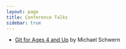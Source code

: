 ```yaml
---
layout: page
title: Conference Talks
sidebar: true
---
```


* [Git for Ages 4 and Up](https://www.youtube.com/watch?v=1ffBJ4sVUb4) by Michael Schwern
